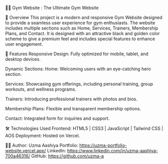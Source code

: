 🏋️‍♂️ Gym Website : The Ultimate Gym Website

🚀 Overview
This project is a modern and responsive Gym Website designed to provide a seamless user experience for gym enthusiasts. The website includes multiple sections such as Home, Services, Trainers, Membership Plans, and Contact. It is designed with an attractive black and golden color scheme to give a premium feel and includes special features to enhance user engagement.

🌟 Features
Responsive Design: Fully optimized for mobile, tablet, and desktop devices.

Dynamic Sections:
Home: Welcoming users with an eye-catching hero section.

Services: Showcasing gym offerings, including personal training, group workouts, and wellness programs.

Trainers: Introducing professional trainers with photos and bios.

Membership Plans: Flexible and transparent membership options.

Contact: Integrated form for inquiries and support.

🛠️ Technologies Used
Frontend: HTML5 | CSS3 | JavaScript | Tailwind CSS | AOS
Deployment: Hosted on Vercel.

👩‍💻 Author:
Uzma Aashiya
Portfolio: https://uzma-portfolio-website.vercel.app/
LinkedIn: https://www.linkedin.com/in/uzma-aashiya-700a46316/
GitHub: https://github.com/uzma-a
